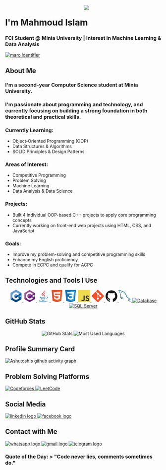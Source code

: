 <div align="right">
  <img width="250" align="right" src="https://c.tenor.com/_DOBjnGspYAAAAAM/code-coding.gif">
</div>

# I'm Mahmoud Islam

### FCI Student @ Minia University | Interest in Machine Learning & Data Analysis

<a href="https://github.com/Mahmoud-islamcs?tab=repositories"><img src="https://readme-typing-svg.demolab.com?font=Fira+Code&weight=500&size=26&duration=1000&pause=700&color=00AF11&multiline=true&repeat=false&width=600&height=100&lines=Welcome+to+my+GitHub+profile;you+can++check+my+repositories;Just+click+on..." alt="maro identifier" /></a>


## About Me

###	 I'm a second-year Computer Science student at Minia University.  
###	 I'm passionate about programming and technology, and currently focusing on building a strong foundation in both theoretical and practical skills.

### Currently Learning:
- Object-Oriented Programming (OOP)
- Data Structures & Algorithms
- SOLID Principles & Design Patterns

### Areas of Interest:
- Competitive Programming
- Problem Solving
- Machine Learning
- Data Analysis & Data Science

### Projects:
- Built 4 individual OOP-based C++ projects to apply core programming concepts
- Currently working on front-end web projects using HTML, CSS, and JavaScript

### Goals:
- Improve my problem-solving and competitive programming skills
- Enhance my English proficiency
- Compete in ECPC and qualify for ACPC

## Technologies and Tools I Use

<p align="center">
  <a href="https://isocpp.org/" target="_blank">
    <img src="https://raw.githubusercontent.com/devicons/devicon/master/icons/cplusplus/cplusplus-original.svg" alt="C++" width="40" height="40" />
  </a>
  <a href="https://learn.microsoft.com/en-us/dotnet/csharp/" target="_blank">
    <img src="https://raw.githubusercontent.com/devicons/devicon/master/icons/csharp/csharp-original.svg" alt="C#" width="40" height="40" />
  </a>
  <a href="https://www.java.com" target="_blank">
    <img src="https://raw.githubusercontent.com/devicons/devicon/master/icons/java/java-original.svg" alt="Java" width="40" height="40" />
  </a>
  <a href="https://developer.mozilla.org/en-US/docs/Web/HTML" target="_blank">
    <img src="https://raw.githubusercontent.com/devicons/devicon/master/icons/html5/html5-original.svg" alt="HTML" width="40" height="40" />
  </a>
  <a href="https://developer.mozilla.org/en-US/docs/Web/CSS" target="_blank">
    <img src="https://raw.githubusercontent.com/devicons/devicon/master/icons/css3/css3-original.svg" alt="CSS" width="40" height="40" />
  </a>
  <a href="https://developer.mozilla.org/en-US/docs/Web/JavaScript" target="_blank">
    <img src="https://raw.githubusercontent.com/devicons/devicon/master/icons/javascript/javascript-original.svg" alt="JavaScript" width="40" height="40" />
  </a>
  <a href="https://git-scm.com/" target="_blank">
    <img src="https://raw.githubusercontent.com/devicons/devicon/master/icons/git/git-original.svg" alt="Git" width="40" height="40" />
  </a>
  <a href="https://github.com/" target="_blank">
    <img src="https://raw.githubusercontent.com/devicons/devicon/master/icons/github/github-original.svg" alt="GitHub" width="40" height="40" style="background-color: white; border-radius: 50%" />
  </a>
  <a href="https://en.wikipedia.org/wiki/SQL" target="_blank">
    <img src="https://raw.githubusercontent.com/devicons/devicon/master/icons/mysql/mysql-original.svg" alt="SQL" width="40" height="40" />
  </a>
  <a href="https://en.wikipedia.org/wiki/Database" target="_blank">
    <img src="https://img.icons8.com/ios-filled/50/000000/database.png" alt="Database" width="40" height="40" />
  </a>
  <a href="https://www.microsoft.com/en-us/sql-server" target="_blank">
    <img src="https://img.icons8.com/color/48/000000/microsoft-sql-server.png" alt="SQL Server" width="40" height="40" />
  </a>
</p>

## GitHub Stats

<div align="center">

  <img src="https://github-readme-stats.vercel.app/api?username=Mahmoud-islamcs&show_icons=true&include_all_commits=true&count_private=true&theme=tokyonight&hide_border=true&border_radius=15" height="180" alt="GitHub Stats" />

  <img src="https://github-readme-stats.vercel.app/api/top-langs?username=Mahmoud-islamcs&layout=compact&langs_count=6&theme=tokyonight&hide_border=true&border_radius=15" height="180" alt="Most Used Languages" />

  

</div>


## Profile Summary Card

[![Ashutosh's github activity graph](https://github-readme-activity-graph.vercel.app/graph?username=Mahmoud-islamcs&bg_color=303030&color=ffffff&line=3dff9b&point=00e682&area=true&hide_border=true)](https://github.com/ashutosh00710/github-readme-activity-graph)



## Problem Solving Platforms

<div align="left">
  <a href="https://codeforces.com/profile/7O0ODA" target="_blank">
    <img src="https://raw.githubusercontent.com/simple-icons/simple-icons/develop/icons/codeforces.svg" width="52" height="40" alt="Codeforces" />
  </a>
  <a href="https://leetcode.com/u/mahmoud-islamcs/" target="_blank">
    <img src="https://upload.wikimedia.org/wikipedia/commons/1/19/LeetCode_logo_black.png" width="52" height="40" alt="LeetCode" />
  </a>
</div>

## Social Media

<div align="left">
  <a href="https://www.linkedin.com/in/mahmoud-islam-543534353/" target="_blank">
    <img src="https://raw.githubusercontent.com/maurodesouza/profile-readme-generator/master/src/assets/icons/social/linkedin/default.svg" width="52" height="40" alt="linkedin logo" />
  </a>
  <a href="https://www.facebook.com/mahmoud.islam.181327" target="_blank">
    <img src="https://raw.githubusercontent.com/maurodesouza/profile-readme-generator/master/src/assets/icons/social/facebook/default.svg" width="52" height="40" alt="facebook logo" />
  </a>
</div>

## Contact with Me

<div align="left">
  <a href="https://wa.me/201033572884" target="_blank">
    <img src="https://raw.githubusercontent.com/maurodesouza/profile-readme-generator/master/src/assets/icons/social/whatsapp/default.svg" width="52" height="40" alt="whatsapp logo" />
  </a>
  <a href="mailto:mahmoudislam.1.cs@gmail.com">
    <img src="https://raw.githubusercontent.com/maurodesouza/profile-readme-generator/master/src/assets/icons/social/gmail/default.svg" width="52" height="40" alt="gmail logo" />
  </a>
  <a href="https://t.me/i7hoOoDa" target="_blank">
    <img src="https://raw.githubusercontent.com/maurodesouza/profile-readme-generator/master/src/assets/icons/social/telegram/default.svg" width="52" height="40" alt="telegram logo" />
  </a>
</div>

###  Quote of the Day: > "Code never lies, comments sometimes do."
